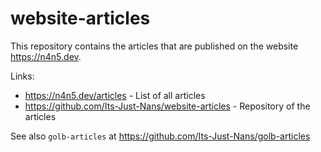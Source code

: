 # website-articles

This repository contains the articles that are published on the website <https://n4n5.dev>.

Links:

- <https://n4n5.dev/articles> - List of all articles
- <https://github.com/Its-Just-Nans/website-articles> - Repository of the articles

See also `golb-articles` at <https://github.com/Its-Just-Nans/golb-articles>
